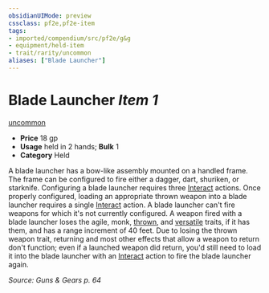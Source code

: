 ```yaml
---
obsidianUIMode: preview
cssclass: pf2e,pf2e-item
tags:
- imported/compendium/src/pf2e/g&g
- equipment/held-item
- trait/rarity/uncommon
aliases: ["Blade Launcher"]
---
```

# Blade Launcher *Item 1*  
[uncommon](uncommon.md)  

- **Price** 18 gp
- **Usage** held in 2 hands; **Bulk** 1
- **Category** Held

A blade launcher has a bow-like assembly mounted on a handled frame. The frame can be configured to fire either a dagger, dart, shuriken, or starknife. Configuring a blade launcher requires three [Interact](interact.md) actions. Once properly configured, loading an appropriate thrown weapon into a blade launcher requires a single [Interact](interact.md) action. A blade launcher can't fire weapons for which it's not currently configured. A weapon fired with a blade launcher loses the agile, monk, [thrown](thrown.md), and [versatile](versatile.md) traits, if it has them, and has a range increment of 40 feet. Due to losing the thrown weapon trait, returning and most other effects that allow a weapon to return don't function; even if a launched weapon did return, you'd still need to load it into the blade launcher with an [Interact](interact.md) action to fire the blade launcher again.

*Source: Guns & Gears p. 64*